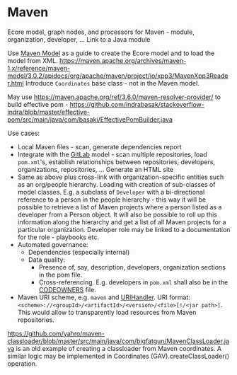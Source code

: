 # Maven

Ecore model, graph nodes, and processors for Maven - module, organization, developer, ... Link to a Java module

Use [Maven Model](https://mvnrepository.com/artifact/org.apache.maven/maven-model) as a guide to create the Ecore model and to load the model from XML. https://maven.apache.org/archives/maven-1.x/reference/maven-model/3.0.2/apidocs/org/apache/maven/project/io/xpp3/MavenXpp3Reader.html
Introduce ``Coordinates`` base class - not in the Maven model.

May use https://maven.apache.org/ref/3.6.0/maven-resolver-provider/ to build effective pom - https://github.com/indrabasak/stackoverflow-indra/blob/master/effective-pom/src/main/java/com/basaki/EffectivePomBuilder.java

Use cases:

* Local Maven files - scan, generate dependencies report
* Integrate with the [GitLab](https://github.com/Nasdanika-Models/gitlab) model - scan multiple repositories, load ``pom.xml``'s, establish relationships between repositories, developers, organizations, repositories, ... Generate an HTML site
* Same as above plus cross-link with organization-specific entities such as an org/people hierarchy. Loading with creation of sub-classes of model classes. E.g. a subclass of ``Developer`` with a bi-directional reference to a person in the people hierarchy - this way it will be possible to retrieve a list of Maven projects where a person listed as a developer from a Person object. It will also be possible to roll up this information along the hierarchy and get a list of all Maven projects for a particular organization. Developer role may be linked to a documentation for the role - playbooks etc.         
* Automated governance:
    * Dependencies (especially internal)
    * Data quality:
        * Presence of, say, description, developers, organization sections in the pom file.
        * Cross-referencing. E.g. developers in ``pom.xml`` shall also be in the [CODEOWNERS](https://docs.gitlab.com/ee/user/project/codeowners/) file. 
* Maven URI scheme, e.g. ``maven`` and [URIHandler](https://download.eclipse.org/modeling/emf/emf/javadoc/2.4.3/org/eclipse/emf/ecore/resource/URIHandler.html). URI format: ``<scheme>://<groupId>/<artifactId>/<version>/<file>[!/<jar path>]``. This would allow to transparently load resources from Maven repositories.        

https://github.com/yahro/maven-classloader/blob/master/src/main/java/com/bigfatgun/MavenClassLoader.java is an old example of creating a classloader from Maven coordinates. 
A similar logic may be implemented in Coordinates (GAV).createClassLoader() operation.

